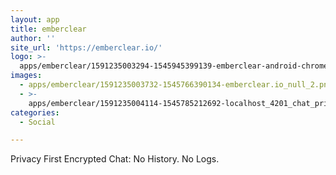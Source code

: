 ```yaml
---
layout: app
title: emberclear
author: ''
site_url: 'https://emberclear.io/'
logo: >-
  apps/emberclear/1591235003294-1545945399139-emberclear-android-chrome-512x512-b8854c7b3eae5fec5de5ccb0218dc301.png
images:
  - apps/emberclear/1591235003732-1545766390134-emberclear.io_null_2.png
  - >-
    apps/emberclear/1591235004114-1545785212692-localhost_4201_chat_privately-with_me%28appsco.pe_375_%C3%97_667%29_%281%29.png
categories:
  - Social

---
```

Privacy First Encrypted Chat: No History. No Logs.

